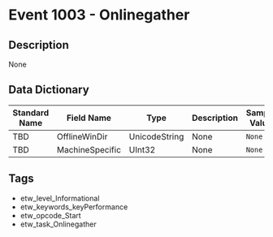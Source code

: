 # Event 1003 - Onlinegather

## Description
None

## Data Dictionary
|Standard Name|Field Name|Type|Description|Sample Value|
|---|---|---|---|---|
|TBD|OfflineWinDir|UnicodeString|None|`None`|
|TBD|MachineSpecific|UInt32|None|`None`|

## Tags
* etw_level_Informational
* etw_keywords_keyPerformance
* etw_opcode_Start
* etw_task_Onlinegather